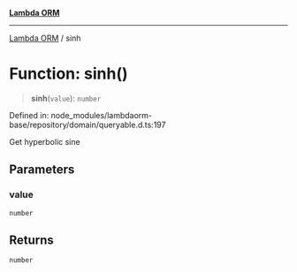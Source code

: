 [**Lambda ORM**](../README.md)

***

[Lambda ORM](../README.md) / sinh

# Function: sinh()

> **sinh**(`value`): `number`

Defined in: node\_modules/lambdaorm-base/repository/domain/queryable.d.ts:197

Get hyperbolic sine

## Parameters

### value

`number`

## Returns

`number`

